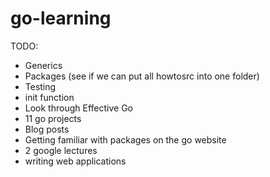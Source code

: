 # go-learning

TODO:

- Generics
- Packages (see if we can put all howtosrc into one folder)
- Testing
- init function
- Look through Effective Go
- 11 go projects
- Blog posts
- Getting familiar with packages on the go website
- 2 google lectures
- writing web applications
